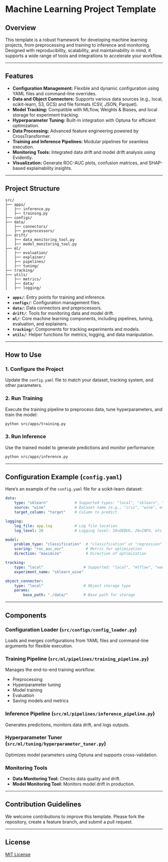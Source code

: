 # Machine Learning Project Template

## Overview

This template is a robust framework for developing machine learning projects, from preprocessing and training to inference and monitoring. Designed with reproducibility, scalability, and maintainability in mind, it supports a wide range of tools and integrations to accelerate your workflow.

---

## Features

- **Configuration Management:** Flexible and dynamic configuration using YAML files and command-line overrides.
- **Data and Object Connectors:** Supports various data sources (e.g., local, scikit-learn, S3, GCS) and file formats (CSV, JSON, Parquet).
- **Model Tracking:** Compatible with MLflow, Weights & Biases, and local storage for experiment tracking.
- **Hyperparameter Tuning:** Built-in integration with Optuna for efficient optimization.
- **Data Processing:** Advanced feature engineering powered by CrossTransformer.
- **Training and Inference Pipelines:** Modular pipelines for seamless execution.
- **Monitoring Tools:** Integrated data drift and model drift analysis using Evidently.
- **Visualization:** Generate ROC-AUC plots, confusion matrices, and SHAP-based explainability insights.

---

## Project Structure

```plaintext
src/
├── apps/
│   ├── inference.py
│   ├── training.py
├── configs/
├── data/
│   ├── connectors/
│   ├── preprocessors/
├── drift/
│   ├── data_monitoring_tool.py
│   ├── model_monitoring_tool.py
├── ml/
│   ├── evaluation/
│   ├── explainer/
│   ├── pipelines/
│   ├── tuning/
├── tracking/
├── utils/
│   ├── metrics/
│   ├── data/
│   ├── logging/
```

- **`apps/`**: Entry points for training and inference.
- **`configs/`**: Configuration management files.
- **`data/`**: Data connectors and preprocessors.
- **`drift/`**: Tools for monitoring data and model drift.
- **`ml/`**: Core machine learning components, including pipelines, tuning, evaluation, and explainers.
- **`tracking/`**: Components for tracking experiments and models.
- **`utils/`**: Helper functions for metrics, logging, and data manipulation.

---

## How to Use

### 1. Configure the Project
Update the `config.yaml` file to match your dataset, tracking system, and other parameters.

### 2. Run Training
Execute the training pipeline to preprocess data, tune hyperparameters, and train the model:

```bash
python src/apps/training.py
```

### 3. Run Inference
Use the trained model to generate predictions and monitor performance:

```bash
python src/apps/inference.py
```

---

## Configuration Example (`config.yaml`)

Here’s an example of the `config.yaml` file for a scikit-learn dataset:

```yaml
data:
    type: "sklearn"            # Supported types: "local", "sklearn", "s3", "gcs"
    source: "wine"             # Dataset name (e.g., "iris", "wine", etc.)
    target_column: "target"    # Column to predict

logging:
    log_file: app.log          # Log file location
    log_level: 20              # Logging level: 10=DEBUG, 20=INFO, etc.

model:
    problem_type: "classification"  # "classification" or "regression"
    scoring: "roc_auc_ovr"          # Metric for optimization
    direction: "maximize"           # Direction of optimization

tracking:
    type: "local"                  # Supported: "local", "mlflow", "wandb"
    experiment_name: "sklearn_wine"

object_connector:
    type: "local"                  # Object storage type
    params:
        base_path: "./data/"       # Base path for storage
```

---

## Components

### Configuration Loader (`src/configs/config_loader.py`)
Loads and merges configurations from YAML files and command-line arguments for flexible execution.

### Training Pipeline (`src/ml/pipelines/training_pipeline.py`)
Manages the end-to-end training workflow:
- Preprocessing
- Hyperparameter tuning
- Model training
- Evaluation
- Saving models and metrics

### Inference Pipeline (`src/ml/pipelines/inference_pipeline.py`)
Generates predictions, monitors data drift, and logs outputs.

### Hyperparameter Tuner (`src/ml/tuning/hyperparameter_tuner.py`)
Optimizes model parameters using Optuna and supports cross-validation.

### Monitoring Tools
- **Data Monitoring Tool:** Checks data quality and drift.
- **Model Monitoring Tool:** Monitors model drift in production.

---

## Contribution Guidelines

We welcome contributions to improve this template. Please fork the repository, create a feature branch, and submit a pull request.

---

## License

[MIT License](LICENSE)
